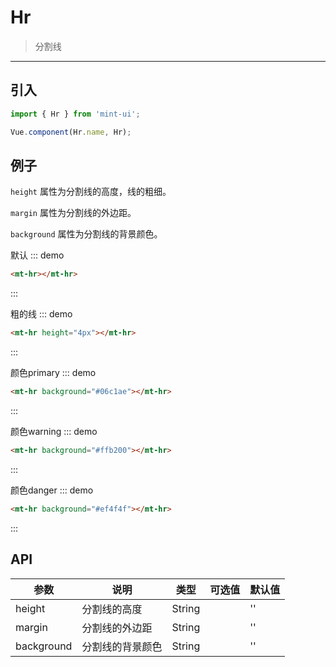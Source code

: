 # Hr

> 分割线

-------------

## 引入

```javascript
import { Hr } from 'mint-ui';

Vue.component(Hr.name, Hr);
```

## 例子

`height` 属性为分割线的高度，线的粗细。

`margin` 属性为分割线的外边距。

`background` 属性为分割线的背景颜色。


默认
::: demo
```html
<mt-hr></mt-hr>
```
:::

粗的线
::: demo
```html
<mt-hr height="4px"></mt-hr>
```
:::

颜色primary
::: demo
```html
<mt-hr background="#06c1ae"></mt-hr>
```
:::

颜色warning
::: demo
```html
<mt-hr background="#ffb200"></mt-hr>
```
:::

颜色danger
::: demo
```html
<mt-hr background="#ef4f4f"></mt-hr>
```
:::



## API
| 参数 | 说明 | 类型 | 可选值 | 默认值 |
|------|-------|---------|-------|--------|
| height | 分割线的高度 | String | | '' |
| margin | 分割线的外边距 | String | | '' |
| background | 分割线的背景颜色 | String | | '' |


